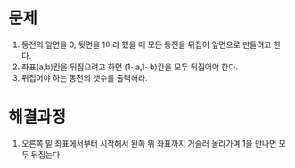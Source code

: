 # 문제

1. 동전의 앞면을 0, 뒷면을 1이라 했을 때 모든 동전을 뒤집어 앞면으로 만들려고 한다.
2. 좌표(a,b)칸을 뒤집으려고 하면 (1~a,1~b)칸을 모두 뒤집어야 한다.
3. 뒤집어야 하는 동전의 갯수를 출력해라.



# 해결과정

1. 오른쪽 밑 좌표에서부터 시작해서 왼쪽 위 좌표까지 거슬러 올라가며 1을 만나면 모두 뒤집는다.